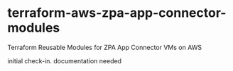 # terraform-aws-zpa-app-connector-modules
Terraform Reusable Modules for ZPA App Connector VMs on AWS

initial check-in. documentation needed
